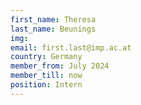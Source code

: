 ```yaml
---
first_name: Theresa  
last_name: Beunings
img: 
email: first.last@imp.ac.at
country: Germany
member_from: July 2024
member_till: now
position: Intern
---
```


